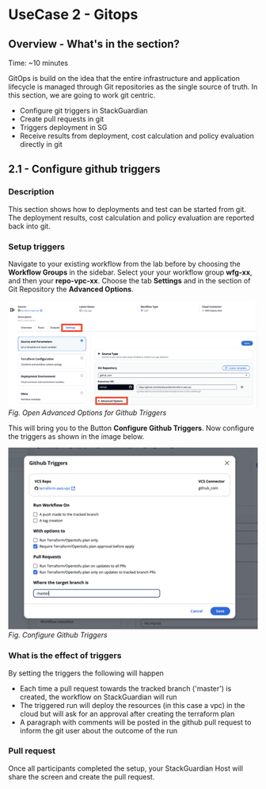 # UseCase 2 - Gitops

## Overview - What's in the section?
Time: ~10 minutes

GitOps is build on the idea that the entire infrastructure and application lifecycle is managed through Git repositories as the single source of truth.
In this section, we are going to work git centric. 

* Configure git triggers in StackGuardian
* Create pull requests in git
* Triggers deployment in SG
* Receive results from deployment, cost calculation and policy evaluation directly in git


## 2.1 - Configure github triggers
### Description
This section shows how to deployments and test can be started from git.
The deployment results, cost calculation and policy evaluation are reported back into git. 

### Setup triggers
Navigate to your existing workflow from the lab before by choosing the **Workflow Groups** in the sidebar. 
Select your your workflow group **wfg-xx**, and then your **repo-vpc-xx**. 
Choose the tab **Settings** and in the section of Git Repository the **Advanced Options**. 

![UseCase 2](image/advanced-options.png)
_Fig. Open Advanced Options for Github Triggers_

This will bring you to the Button **Configure Github Triggers**. 
Now configure the triggers as shown in the image below. 

![UseCase 2](image/github-triggers.png)
_Fig. Configure Github Triggers_


### What is the effect of triggers
By setting the triggers the following will happen 
* Each time a pull request towards the tracked branch ('master') is created, the workflow on StackGuardian will run
* The triggered run will deploy the resources (in this case a vpc) in the cloud but will ask for an approval after creating the terraform plan
* A paragraph with comments will be posted in the github pull request to inform the git user about the outcome of the run

### Pull request
Once all participants completed the setup, your StackGuardian Host will share the screen and create the pull request.

